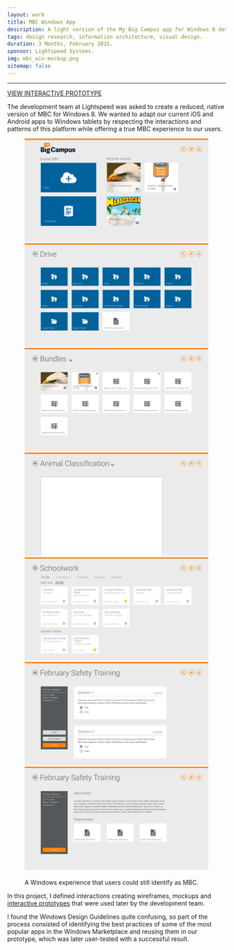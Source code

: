 ```yaml
---
layout: work
title: MBC Windows App
description: A light version of the My Big Campus app for Windows 8 devices.
tags: design research, information architecture, visual design.
duration: 3 Months, February 2015.
sponsor: Lightspeed Systems.
img: mbc_win-mockup.png
sitemap: false
---
```

<script src="/flickity.js"></script>
<hr>
<a href="/work/projects/protos/mbc-win-proto" class="button">VIEW INTERACTIVE PROTOTYPE</a>

<p>The development team at Lightspeed was asked to create a reduced, native version of MBC for Windows 8. We wanted to adapt our current iOS and Android apps to Windows tablets by respecting the interactions and patterns of this platform while offering a true MBC experience to our users.</p>

<figure>
  <div class="carousel" data-flickity='{ "imagesLoaded": true, "percentPosition": false }'>
    <img src="/images/mbc_win_mock1.jpg" alt="mbc windows app">
    <img src="/images/mbc_win_mock2.jpg" alt="mbc windows app">
    <img src="/images/mbc_win_mock3.jpg" alt="mbc windows app">
    <img src="/images/mbc_win_mock4.jpg" alt="mbc windows app">
    <img src="/images/mbc_win_mock5.jpg" alt="mbc windows app">
    <img src="/images/mbc_win_mock6.jpg" alt="mbc windows app">
    <img src="/images/mbc_win_mock7.jpg" alt="mbc windows app">
  </div>
  <br>
  <figcaption>A Windows experience that users could still identify as MBC.</figcaption>
</figure>

<p>In this project, I defined interactions creating wireframes, mockups and <a href="/work/projects/protos/mbc-win-proto">interactive prototypes</a> that were used later by the development team.</p>

<p>I found the Windows Design Guidelines quite confusing, so part of the process consisted of identifying the best practices of some of the most popular apps in the Windows Marketplace and reusing them in our prototype, which was later user-tested with a successful result.</p>
